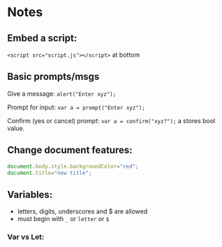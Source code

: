 # Notes

## Embed a script:
`<script src="script.js"></script>` at bottom

## Basic prompts/msgs
Give a message:
`alert("Enter xyz");`

Prompt for input:
`var a = prompt("Enter xyz");`

Confirm (yes or cancel) prompt:
`var a = confirm("xyz?");`
a stores bool value.

## Change document features:
```js
document.body.style.backgroundColor="red";
document.title="new title";
```

## Variables:
- letters, digits, underscores and $ are allowed
- must begin with `_` or `letter` or `$`

### Var vs Let:
